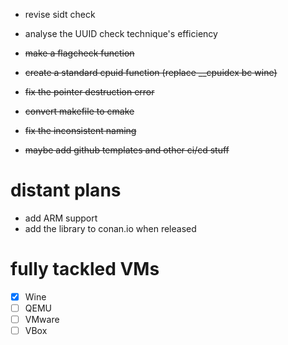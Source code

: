 - revise sidt check
- analyse the UUID check technique's efficiency

- ~~make a flagcheck function~~
- ~~create a standard cpuid function (replace __cpuidex bc wine)~~
- ~~fix the pointer destruction error~~
- ~~convert makefile to cmake~~
- ~~fix the inconsistent naming~~ 
- ~~maybe add github templates and other ci/cd stuff~~


# distant plans
- add ARM support
- add the library to conan.io when released


# fully tackled VMs
- [x] Wine
- [ ] QEMU
- [ ] VMware
- [ ] VBox